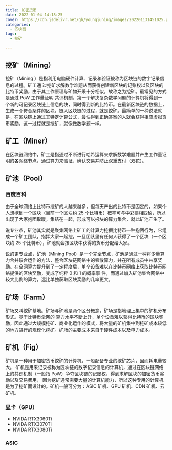 ```yaml
---
title: 加密货币
date: 2022-01-04 14:18:25
cover: https://cdn.jsdelivr.net/gh/youngjuning/images/202201131451025.png
categories:
  - 区块链
tags:
  - 挖矿

---
```


## 挖矿（Mining）

挖矿（Mining ）是指利用电脑硬件计算、记录和验证被称为区块链的数字记录信息的过程。矿工通 过挖矿求解数学难题从而获得创建新区块的记账权以及区块的比特币奖励，由于其工作原理与矿物开采十分相似，故称之为挖矿。最常见的方式是通过 PoW 工作量证明 共识机制，第一个解决复杂数学问题的计算机将得到一个新的可记录区块链上信息的块，同时得到新的比特币。在最新区块链的数据上，生成一个符合条件的区块，链入区块链的过程，就是挖矿。最简单的一种说法就是，在区块链上通过其特定计算公式，最快得到正确答案的人就会获得相应虚拟货币奖励，这一过程就是挖矿，就像做数学题一样。

## 矿工（Miner）

在区块链网络中，矿工是指通过不断进行哈希运算来求解数学难题并产生工作量证明的各网络节点，通过算力来验证、确认交易并防止双重支付（双花）。

## 矿池（Pool）

### 百度百科

由于全球网络上比特币挖矿的人越来越多，但每天产出的比特币是固定的，如果个人想挖到一个区块（目前一个区块约 25 个比特币）概率可与中彩票相匹敌，所以出现了大家抱团取暖，集结在一起，形成可以报块的算力集合，就此矿池产生了。

说专业点，矿池其实就是聚集网络上矿工的计算力挖掘比特币一种抱团行为，它组成一个矿工团队，指挥大家一起挖，一旦团队里有任何人获得了一个区块（一个区块约 25 个比特币），矿池就会按区块中获得的货币分配给大家。

说的更专业点，矿池（Mining Pool）是一个完全节点，矿池是通过一种将少量算力合并联合运作的方法，整合区块链网络中的零散算力，并在所有成员中共享奖励。在全网算力提升到了一定程度后，单个设备难以在比特币网络上获取比特币网络提供的区块奖励，变成了纯粹 0 和 1 的概率事 件，而通过加入矿池集合网络中较大比例的算力，远比单独获取区块奖励的几率更大。

## 矿场（Farm）

矿场又叫挖矿基地。矿场与矿池是两个区分概念，矿场是指地理上集中的矿机分布形式。基于比特币全网的 算力水平不断上升，单个设备难以获得比特币的区块奖励，因此通过大规模挖矿、商业化运作的模式，将大量的矿机集中到挖矿成本较低的地方进行的规模化挖矿。矿场的主要成本来自于硬件成本以及电力成本。

## 矿机（Fig）

矿机是一种用于加密货币挖矿的计算机，一般配备专业的挖矿芯片，因而耗电量较大。 矿机是用来记录被称为区块链的数字记录信息的计算机，通过在区块链网络上的共识机制（一般指 PoW）争夺区块链的记账权，得到求解区块的加密货币奖励以及交易费用， 因为挖矿通常需要大量的计算机能力，所以这种专用的计算机是为了挖矿而设计的。矿机一般可分为：ASIC 矿机、GPU 矿机、CDN 矿机、云矿机。

### 显卡（GPU）

- NVIDA RTX3060Ti
- NVIDA RTX3070Ti
- NVIDA RTX3080Ti

### ASIC
